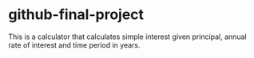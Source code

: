 # github-final-project
This is a calculator that calculates simple interest given principal, annual rate of interest and time period in years.
